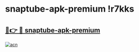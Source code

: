 # snaptube-apk-premium !r7kks

# <h2><a href="https://gzlhsz.esa.edu.pl?title=snaptube-apk-premium&ref=r7kks">🔗👉 🔴 snaptube-apk-premium</a></h2>

[![acn](https://github.com/user-attachments/assets/0f9c940e-d8b0-45ae-aac7-cd30a18b3e1c)](https://gzlhsz.esa.edu.pl?title=snaptube-apk-premium&ref=r7kks)

